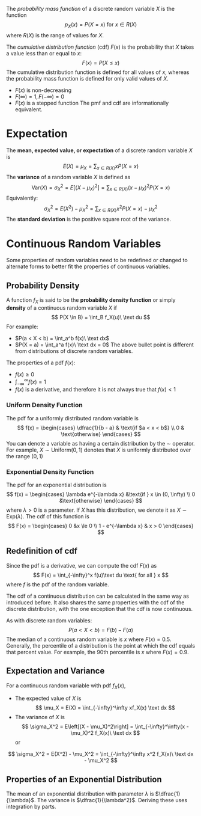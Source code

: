 The *probability mass function* of a discrete random variable $X$ is the function
$$
p_X(x) = P(X = x) \text{ for } x \in R(X)
$$
where $R(X)$ is the range of values for $X$.

The *cumulative distribution function* (cdf) $F(x)$ is the probability that $X$ takes a value less than or equal to $x$:
$$
F(x) = P(X \le x)
$$
The cumulative distribution function is defined for all values of $x$, whereas the probability mass function is defined for only valid values of $X$.
- $F(x)$ is non-decreasing
- $F(\infty) = 1, F(-\infty) = 0$
- $F(x)$ is a stepped function
The pmf and cdf are informationally equivalent.

# Expectation
The **mean, expected value, or expectation** of a discrete random variable $X$ is
$$
E(X) = \mu_X = \sum_{x \in R(X)}xP(X = x)
$$
The **variance** of a random variable $X$ is defined as
$$
\text{Var}(X) = \sigma_X^2 = E\left[(X - \mu_X)^2\right] = \sum_{x \in R(X)} (x - \mu_X)^2 P(X = x)
$$
Equivalently:
$$
\sigma_X^2 = E(X^2) - \mu_X^2 = \sum_{x \in R(X)} x^2P(X = x) - \mu_X^2
$$
The **standard deviation** is the positive square root of the variance.

# Continuous Random Variables
Some properties of random variables need to be redefined or changed to alternate forms to better fit the properties of continuous variables.
## Probability Density
A function $f_X$ is said to be the **probability density function** or simply **density** of a continuous random variable $X$ if
$$
P(X \in B) = \int_B f_X(u)\ \text du
$$
For example:
- $P(a < X < b) = \int_a^b f(x)\ \text dx$
- $P(X = a) = \int_a^a f(x)\ \text dx = 0$
The above bullet point is different from distributions of discrete random variables.

The properties of a pdf $f(x)$:
- $f(x) \ge 0$
- $\int_{-\infty}^{\infty} f(x) = 1$
- $f(x)$ is a derivative, and therefore it is not always true that $f(x) < 1$

### Uniform Density Function
The pdf for a uniformly distributed random variable is
$$
f(x) = \begin{cases}
\dfrac{1}{b - a} & \text{if $a < x < b$} \\
0 & \text{otherwise}
\end{cases}
$$
You can denote a variable as having a certain distribution by the $\sim$ operator. For example, $X \sim \text{Uniform}(0, 1)$ denotes that $X$ is uniformly distributed over the range $(0, 1)$

### Exponential Density Function
The pdf for an exponential distribution is
$$
f(x) = \begin{cases}
\lambda e^{-\lambda x} &\text{if } x \in (0, \infty) \\
0 &\text{otherwise}
\end{cases}
$$
where $\lambda > 0$ is a parameter. If $X$ has this distribution, we denote it as $X \sim \text{Exp}(\lambda)$. The cdf of this function is
$$
F(x) = \begin{cases}
0 &x \le 0 \\
1 - e^{-\lambda x} & x > 0
\end{cases}
$$
## Redefinition of cdf
Since the pdf is a derivative, we can compute the cdf $F(x)$ as
$$
F(x) = \int_{-\infty}^x f(u)\text du \text{ for all } x
$$
where $f$ is the pdf of the random variable.

The cdf of a continuous distribution can be calculated in the same way as introduced before. It also shares the same properties with the cdf of the discrete distribution, with the one exception that the cdf is now continuous.

As with discrete random variables:
$$
P(a < X < b) = F(b) - F(a)
$$
The median of a continuous random variable is $x$ where $F(x) = 0.5$. Generally, the percentile of a distribution is the point at which the cdf equals that percent value. For example, the 90th percentile is $x$ where $F(x) = 0.9$.
## Expectation and Variance
For a continuous random variable with pdf $f_X(x)$,
- The expected value of $X$ is
$$
\mu_X = E(X) = \int_{-\infty}^\infty xf_X(x) \text dx
$$
- The variance of $X$ is 
$$
\sigma_X^2 = E\left[(X - \mu_X)^2\right] = \int_{-\infty}^\infty(x - \mu_X)^2 f_X(x)\ \text dx
$$
	or

$$
\sigma_X^2 = E(X^2) - \mu_X^2 = \int_{-\infty}^\infty x^2 f_X(x)\ \text dx - \mu_X^2
$$
## Properties of an Exponential Distribution
The mean of an exponential distribution with parameter $\lambda$ is $\dfrac{1}{\lambda}$. The variance is $\dfrac{1}{\lambda^2}$.  Deriving these uses integration by parts.